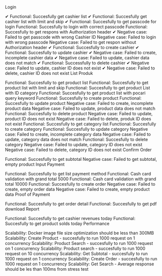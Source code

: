 Login

✔ Functional: Succesfully get cashier list
✔ Functional: Succesfully get cashier list with limit and skip
✔ Functional: Succesfully to get passcode for login
Functional: Succesfully to login with correct passcode
Functional: Succesfully to get respons with Authorization header
✔ Negative case: Failed to get passcode with wrong Cashier ID
Negative case: Failed to login with wrong passcode
Negative case: Failed to get respon without Authorization header
✔ Functional: Succesfully to create cashier
✔ Functional: Succesfully to update cashier
✔ Negative case: Failed to create, incomplete cashier data
✔ Negative case: Failed to update, cashier data does not match
✔ Functional: Successfully to delete cashier
✔ Negative case: Failed to update, cashier ID does not exist
✔ Negative case: Failed to delete, cashier ID does not exist
List Produk

Functional: Succesfully to get product list
Functional: Succesfully to get product list with limit and skip
Functional: Succesfully to get product List with ID category
Functional: Succesfully to get product list with pocari query keyword
Functional: Succesfully to create product
Functional: Succesfully to update product
Negative case: Failed to create, incomplete product data
Negative case: Failed to update, product data does not match
Functional: Succesfully to delete product
Negative case: Failed to update, product ID does not exist
Negative case: Failed to delete, produk ID does not exist
Functional: Succesfully to get category list
Functional: Succesfully to create category
Functional: Succesfully to update category
Negative case: Failed to create, incomplete category data
Negative case: Failed to update, category data does not match
Functional: Succesfully to delete category
Negative case: Failed to update, category ID does not exist
Negative case: Failed to delete, category ID does not exist
Confirm Order

Functional: Succesfully to get subtotal
Negative case: Failed to get subtotal, empty product
Input Payment

Functional: Succesfully to get list payment method
Functional: Cash card validation with grand total 5000
Functional: Cash card validation with grand total 10000
Functional: Succesfully to create order
Negative case: Failed to create, empty order data
Negative case: Failed to create, empty product data
Proof of Payment

Functional: Succesfully to get order detail
Functional: Succesfully to get pdf download
Report

Functional: Succesfully to get cashier revenues today
Functional: Succesfully to get product solds today
Performance

Scalability: Docker image file size optimization should be less than 300MB
Scalability: Create Product - succesfully to run 1000 request on 1 concurrency
Scalability: Product Search - succesfully to run 1000 request on 1 concurrency
Scalability: Product search - succesfully to run 1000 request on 10 concurrency
Scalability: Get Subtotal - succesfully to run 1000 request on 1 concurrency
Scalability: Create Order - succesfully to run 1000 request on 1 concurrency
Scalability: Get Search - Average response should be les than 100ms from stress test

